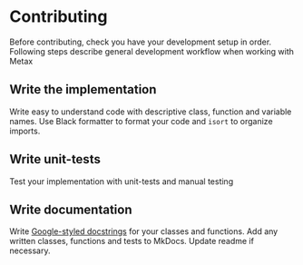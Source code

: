 # Contributing

Before contributing, check you have your development setup in order. Following steps describe general development workflow when working with Metax

## Write the implementation

Write easy to understand code with descriptive class, function and variable names. Use Black formatter to format your code and `isort` to organize imports.

## Write unit-tests

Test your implementation with unit-tests and manual testing

## Write documentation

Write [Google-styled docstrings](https://sphinxcontrib-napoleon.readthedocs.io/en/latest/example_google.html) for your classes and functions. Add any written classes, functions and tests to MkDocs. Update readme if necessary.
